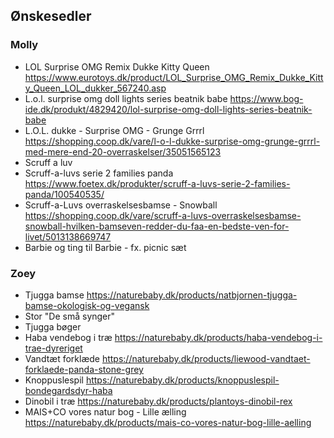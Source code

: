 ## Ønskesedler

### Molly

* LOL Surprise OMG Remix Dukke Kitty Queen <https://www.eurotoys.dk/product/LOL_Surprise_OMG_Remix_Dukke_Kitty_Queen_LOL_dukker_567240.asp>
* L.o.l. surprise omg doll lights series beatnik babe <https://www.bog-ide.dk/produkt/4829420/lol-surprise-omg-doll-lights-series-beatnik-babe>
* L.O.L. dukke - Surprise OMG - Grunge Grrrl <https://shopping.coop.dk/vare/l-o-l-dukke-surprise-omg-grunge-grrrl-med-mere-end-20-overraskelser/35051565123>
* Scruff a luv
* Scruff-a-luvs serie 2 families panda <https://www.foetex.dk/produkter/scruff-a-luvs-serie-2-families-panda/100540535/>
* Scruff-a-Luvs overraskelsesbamse - Snowball <https://shopping.coop.dk/vare/scruff-a-luvs-overraskelsesbamse-snowball-hvilken-bamseven-redder-du-faa-en-bedste-ven-for-livet/5013138669747>
* Barbie og ting til Barbie - fx. picnic sæt


### Zoey

* Tjugga bamse <https://naturebaby.dk/products/natbjornen-tjugga-bamse-okologisk-og-vegansk>
* Stor "De små synger"
* Tjugga bøger
* Haba vendebog i træ <https://naturebaby.dk/products/haba-vendebog-i-trae-dyreriget>
* Vandtæt forklæde <https://naturebaby.dk/products/liewood-vandtaet-forklaede-panda-stone-grey>
* Knoppuslespil <https://naturebaby.dk/products/knoppuslespil-bondegardsdyr-haba>
* Dinobil i træ <https://naturebaby.dk/products/plantoys-dinobil-rex>
* MAIS+CO vores natur bog - Lille ælling <https://naturebaby.dk/products/mais-co-vores-natur-bog-lille-aelling>
